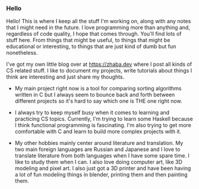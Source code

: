 ### Hello

Hello!  This is where I keep all the stuff I'm working on, along with any notes that I might need in the future.  I love programming more than anything and, 
regardless of code quality, I hope that comes through. 
You'll find lots of stuff here.  From things that might be useful, to things that might be educational or interesting, to things that are just kind of dumb but
fun nonetheless.

I've got my own little blog over at https://zhaba.dev where I post all kinds of CS related stuff. I like to document my projects, write tutorials about things I 
think are interesting and just share my thoughts.  

- My main project right now is a tool for comparing sorting algorithms written in C but I always seem to bounce back and forth between different projects so it's hard
  to say which one is THE one right now. 
  
- I always try to keep myself busy when it comes to learning and practicing CS topics. Currently, I'm trying to learn some Haskell because I think functional
  programming is fascinating.  I'm also trying to get more comfortable with C and learn to build more complex projects with it.
  
  
- My other hobbies mainly center around literature and translation.  My two main foreign languages are Russian and Japanese and I love to translate 
  literature from both languages when I have some spare time.  I like to study them when I can.  I also love doing computer art, like 3D modeling 
  and pixel art.  I also just got a 3D printer and have been having a lot of fun modeling things in blender, printing them and then painting them.

<!--
**kmg731/kmg731** is a ✨ _special_ ✨ repository because its `README.md` (this file) appears on your GitHub profile.

Here are some ideas to get you started:

- 🔭 I’m currently working on ...
- 🌱 I’m currently learning ...
- 👯 I’m looking to collaborate on ...
- 🤔 I’m looking for help with ...
- 💬 Ask me about ...
- 📫 How to reach me: ...
- 😄 Pronouns: ...
- ⚡ Fun fact: ...
-->
